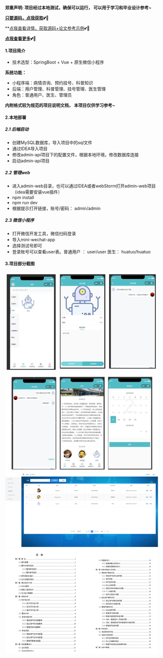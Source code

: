 **郑重声明: 项目经过本地测试，确保可以运行， 可以用于学习和毕业设计参考~**

**[只要源码，点我获取](https://x-x.fun/e/GCdb3358d2qlv)💕🤞**

**[点我查看详情，获取源码+论文参考示例](https://x-x.fun/e/FX1c0034d44Z7)💕🤞

 **[点我查看更多](http://blog.cyrobot.top/blog)💕🤞** 

#### 1.项目简介
- 技术选型：SpringBoot + Vue + 原生微信小程序

**系统功能：**

- 小程序端：病情咨询、预约挂号、科普知识
- 后端：用户管理、科普管理、挂号管理、医生管理
- 角色：普通用户、医生、管理员

**内附格式较为规范的项目说明文档， 本项目仅供学习参考~**

#### 2.本地部署
##### 2.1 后端启动
- 创建MySQL数据库，导入项目中的sql文件
- 通过IDEA导入项目
- 修改admin-api项目下的配置文件，根据本地环境，修改数据库连接
- 启动admin-api项目

##### 2.2 管理web
- 进入admin-web目录，也可以通过IDEA或者webStorm打开admin-web项目（idea需要安装vue插件）
- npm install
- npm run dev
- 根据提示打开链接，账号/密码： admin/admin

##### 2.3 微信小程序
- 打开微信开发工具，微信扫码登录
- 导入mini-wechat-app
- 选择测试号即可
- 登录账号可以查看user表。普通用户 ： user/user  医生： huatuo/huatuo

#### 3.项目部分截图
![输入图片说明](92.png)![输入图片说明](93.png)![输入图片说明](94.png)![输入图片说明](91.png)
